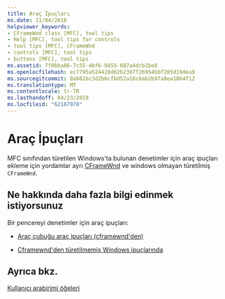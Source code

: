 ```yaml
---
title: Araç İpuçları
ms.date: 11/04/2016
helpviewer_keywords:
- CFrameWnd class [MFC], tool tips
- Help [MFC], tool tips for controls
- tool tips [MFC], CFrameWnd
- controls [MFC], tool tips
- buttons [MFC], tool tips
ms.assetid: 7f0bba86-7c55-4bf6-8455-687a4dcb2be8
ms.openlocfilehash: ec7795a524420d62b2307f26954bbf205d19dea9
ms.sourcegitcommit: 0ab61bc3d2b6cfbd52a16c6ab2b97a8ea1864f12
ms.translationtype: MT
ms.contentlocale: tr-TR
ms.lasthandoff: 04/23/2019
ms.locfileid: "62167978"
---
```

# <a name="tool-tips"></a>Araç İpuçları

MFC sınıfından türetilen Windows'ta bulunan denetimler için araç ipuçları ekleme için yordamlar ayrı [CFrameWnd](../mfc/reference/cframewnd-class.md) ve windows olmayan türetilmiş `CFrameWnd`.

## <a name="what-do-you-want-to-know-more-about"></a>Ne hakkında daha fazla bilgi edinmek istiyorsunuz

Bir pencereyi denetimler için araç ipuçları:

- [Araç çubuğu araç ipuçları (cframewnd'den)](../mfc/toolbar-tool-tips.md)

- [Cframewnd'den türetilmemiş Windows ipuçlarında](../mfc/tool-tips-in-windows-not-derived-from-cframewnd.md)

## <a name="see-also"></a>Ayrıca bkz.

[Kullanıcı arabirimi öğeleri](../mfc/user-interface-elements-mfc.md)
